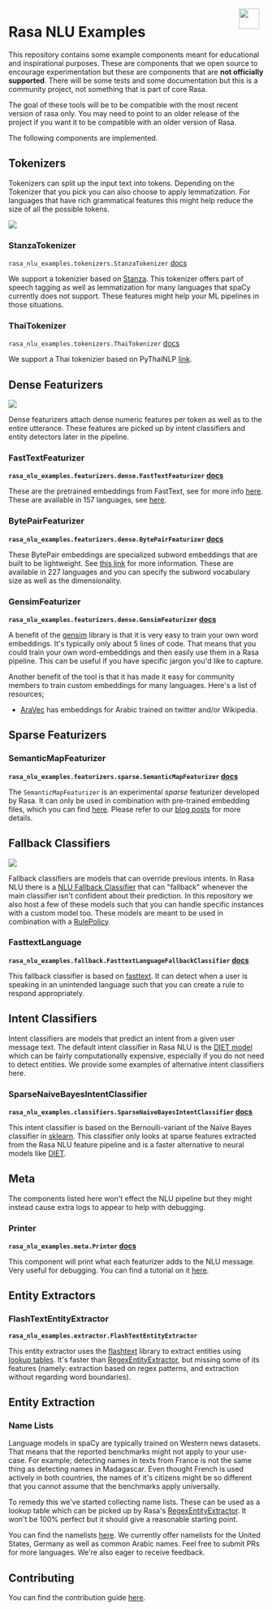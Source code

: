 <img src="square-logo.svg" width=40 height=40 style="margin: 10px;" align="right">

# **Rasa NLU Examples**

This repository contains some example components meant for educational and inspirational
purposes. These are components that we open source to encourage experimentation but
these are components that are **not officially supported**. There will be some tests
and some documentation but this is a community project, not something that is part of core Rasa.

The goal of these tools will be to be compatible with the most recent version of
rasa only. You may need to point to an older release of the project if you want
it to be compatible with an older version of Rasa.

The following components are implemented.

## **Tokenizers**

Tokenizers can split up the input text into tokens. Depending on the Tokenizer that you pick
you can also choose to apply lemmatization. For languages that have rich grammatical features
this might help reduce the size of all the possible tokens.

![](images/tokenisation.png)

### StanzaTokenizer

`rasa_nlu_examples.tokenizers.StanzaTokenizer` [docs](docs/tokenizer/stanza/)

We support a tokenizier based on [Stanza](https://github.com/stanfordnlp/stanza). This
tokenizer offers part of speech tagging as well as lemmatization for many languages that
spaCy currently does not support. These features might help your ML pipelines in those
situations.

### ThaiTokenizer

`rasa_nlu_examples.tokenizers.ThaiTokenizer` [docs](docs/tokenizer/thai_tokenizer/)

We support a Thai tokenizier based on PyThaiNLP [link](https://github.com/PyThaiNLP/pythainlp).

## **Dense Featurizers**

![](images/dense_features.png)

Dense featurizers attach dense numeric features per token as well as to the entire utterance. These
features are picked up by intent classifiers and entity detectors later in the pipeline.

### FastTextFeaturizer

**`rasa_nlu_examples.featurizers.dense.FastTextFeaturizer` [docs](docs/featurizer/fasttext/)**

These are the pretrained embeddings from FastText, see for more info [here](https://fasttext.cc/).
These are available in 157 languages, see [here](https://fasttext.cc/docs/en/crawl-vectors.html#models).

### BytePairFeaturizer

**`rasa_nlu_examples.featurizers.dense.BytePairFeaturizer` [docs](docs/featurizer/bytepair/)**

These BytePair embeddings are specialized subword embeddings that are built to be lightweight.
See [this link](https://nlp.h-its.org/bpemb/) for more information. These are available in 227 languages and
you can specify the subword vocabulary size as well as the dimensionality.

### GensimFeaturizer

**`rasa_nlu_examples.featurizers.dense.GensimFeaturizer` [docs](docs/featurizer/gensim/)**

A benefit of the [gensim](https://radimrehurek.com/gensim/) library is that it is very easy to
train your own word embeddings. It's typically only about 5 lines of code. That means that you
could train your own word-embeddings and then easily use them in a Rasa pipeline. This can be
useful if you have specific jargon you'd like to capture.

Another benefit of the tool is that it has made it easy for community members to train custom
embeddings for many languages. Here's a list of resources;

- [AraVec](https://github.com/bakrianoo/aravec#download) has embeddings for Arabic trained on twitter and/or Wikipedia.

## **Sparse Featurizers**

### SemanticMapFeaturizer

**`rasa_nlu_examples.featurizers.sparse.SemanticMapFeaturizer` [docs](docs/featurizer/semantic_map/)**

The `SemanticMapFeaturizer` is an experimental *sparse* featurizer developed by Rasa.
It can only be used in combination with pre-trained embedding files, which you can
find [here](https://github.com/RasaHQ/rasa-embeddings/tree/main/embeddings/semantic_map).
Please refer to our [blog posts](https://blog.rasa.com/exploring-semantic-map-embeddings-1/) for more details.

## **Fallback Classifiers**

![](images/fallback.png)

Fallback classifiers are models that can override previous intents. In Rasa NLU there is a
[NLU Fallback Classifier](https://rasa.com/docs/rasa/fallback-handoff#nlu-fallback) that
can "fallback" whenever the main classifier isn't confident about their prediction. In this repository
we also host a few of these models such that you can handle specific instances with a custom model too.
These models are meant to be used in combination with a [RulePolicy](https://rasa.com/docs/rasa/policies#rule-based-policies).

### FasttextLanguage

**`rasa_nlu_examples.fallback.FasttextLanguageFallbackClassifier` [docs](docs/fallback/fasttextlanguagefallback.md)**

This fallback classifier is based on [fasttext](https://fasttext.cc/docs/en/language-identification.html). It
can detect when a user is speaking in an unintended language such that you can create a rule to respond
appropriately.

## **Intent Classifiers**

Intent classifiers are models that predict an intent from a given user message
text.  The default intent classifier in Rasa NLU is the [DIET
model](https://rasa.com/docs/rasa/components#dietclassifier-2) which can be
fairly computationally expensive, especially if you do not need to detect
entities.  We provide some examples of alternative intent classifiers here.

### SparseNaiveBayesIntentClassifier

**`rasa_nlu_examples.classifiers.SparseNaiveBayesIntentClassifier` [docs](docs/classifier/sparsenb.md)**

This intent classifier is based on the Bernoulli-variant of the Na&iuml;ve
Bayes classifier in
[sklearn](https://scikit-learn.org/stable/modules/generated/sklearn.naive_bayes.BernoulliNB.html).
This classifier only looks at sparse features extracted from the Rasa NLU
feature pipeline and is a faster alternative to neural models like
[DIET](https://rasa.com/docs/rasa/components#dietclassifier-2).

## **Meta**

The components listed here won't effect the NLU pipeline but they might instead cause extra logs
to appear to help with debugging.

### Printer

**`rasa_nlu_examples.meta.Printer` [docs](docs/meta/printer/)**

This component will print what each featurizer adds to the NLU message. Very useful for debugging.
You can find a tutorial on it [here](https://blog.rasa.com/custom-printer-component/).

## **Entity Extractors**

### FlashTextEntityExtractor

**`rasa_nlu_examples.extractor.FlashTextEntityExtractor`**

This entity extractor uses the [flashtext](https://flashtext.readthedocs.io/en/latest/) library
to extract entities using [lookup tables](https://rasa.com/docs/rasa/nlu-training-data#lookup-tables).
It's faster than [RegexEntityExtractor](https://rasa.com/docs/rasa/components#regexentityextractor), but
missing some of its features (namely: extraction based on regex patterns, and extraction without regarding
word boundaries).

## **Entity Extraction**

### Name Lists

Language models in spaCy are typically trained on Western news datasets. That means
that the reported benchmarks might not apply to your use-case. For example; detecting
names in texts from France is not the same thing as detecting names in Madagascar. Even
thought French is used actively in both countries, the names of it's citizens might
be so different that you cannot assume that the benchmarks apply universally.

To remedy this we've started collecting name lists. These can be used as a lookup table
which can be picked up  by Rasa's [RegexEntityExtractor](https://rasa.com/docs/rasa/components#regexentityextractor).
It won't be 100% perfect but it should give a reasonable starting point.

You can find the namelists [here](https://github.com/RasaHQ/rasa-nlu-examples/tree/master/data/namelists).
We currently offer namelists for the United States, Germany as well as common Arabic names.
Feel free to submit PRs for more languages. We're also eager to receive feedback.

## Contributing

You can find the contribution guide [here](https://rasahq.github.io/rasa-nlu-examples/contributing/).
